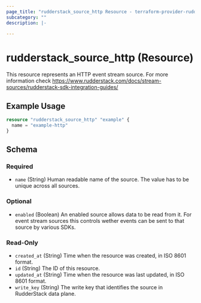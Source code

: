 ```yaml
---
page_title: "rudderstack_source_http Resource - terraform-provider-rudderstack"
subcategory: ""
description: |-
  
---
```


# rudderstack_source_http (Resource)

This resource represents an HTTP event stream source. For more information check https://www.rudderstack.com/docs/stream-sources/rudderstack-sdk-integration-guides/

## Example Usage

```terraform
resource "rudderstack_source_http" "example" {
  name = "example-http"
}
```

<!-- schema generated by tfplugindocs -->
## Schema

### Required

- `name` (String) Human readable name of the source. The value has to be unique across all sources.

### Optional

- `enabled` (Boolean) An enabled source allows data to be read from it. For event stream sources this controls wether events can be sent to that source by various SDKs.

### Read-Only

- `created_at` (String) Time when the resource was created, in ISO 8601 format.
- `id` (String) The ID of this resource.
- `updated_at` (String) Time when the resource was last updated, in ISO 8601 format.
- `write_key` (String) The write key that identifies the source in RudderStack data plane.
